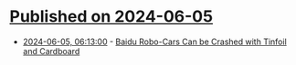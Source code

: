 # [Published on 2024-06-05](index.md)

* [2024-06-05, 06:13:00](https://soylentnews.org/article.pl?sid=24/06/03/2018241&from=rss) - [Baidu Robo-Cars Can be Crashed with Tinfoil and Cardboard ](https://soylentnews.org/article.pl?sid=24/06/03/2018241&from=rss)
